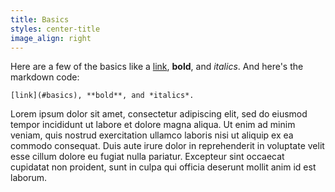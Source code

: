 ```yaml
---
title: Basics
styles: center-title
image_align: right
---
```


Here are a few of the basics like a [link](#basics), **bold**, and *italics*. And here's the markdown code:

```prettyprint
[link](#basics), **bold**, and *italics*.
```

Lorem ipsum dolor sit amet, consectetur adipiscing elit, sed do eiusmod tempor incididunt ut labore et dolore magna aliqua. Ut enim ad minim veniam, quis nostrud exercitation ullamco laboris nisi ut aliquip ex ea commodo consequat. Duis aute irure dolor in reprehenderit in voluptate velit esse cillum dolore eu fugiat nulla pariatur. Excepteur sint occaecat cupidatat non proident, sunt in culpa qui officia deserunt mollit anim id est laborum.
